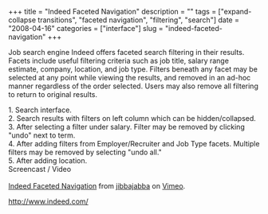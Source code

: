 +++
title = "Indeed Faceted Navigation"
description = ""
tags = ["expand-collapse transitions", "faceted navigation", "filtering", "search"]
date = "2008-04-16"
categories = ["interface"]
slug = "indeed-faceted-navigation"
+++


<p>Job search engine Indeed offers faceted search filtering in their results. Facets include useful filtering criteria such as job title, salary range estimate, company, location, and job type. Filters beneath any facet may be selected at any point while viewing the results, and removed in an ad-hoc manner regardless of the order selected. Users may also remove all filtering to return to original results.</p>
<div id="screens-full" class="clear"><div class="caption">1. Search interface.</div><div class="fullimg clear"><a href="//media.konigi.com/interface/indeed-faceted-search-1.png" class="group" rel="group" title="1. Search interface."><img src="//media.konigi.com/interface/indeed-faceted-search-1.png" alt="" class="img-responsive"></a></div></div><div id="screens-full" class="clear"><div class="caption">2. Search results with filters on left column which can be hidden/collapsed.</div><div class="fullimg clear"><a href="//media.konigi.com/interface/indeed-faceted-search-2.png" class="group" rel="group" title="2. Search results with filters on left column which can be hidden/collapsed."><img src="//media.konigi.com/interface/indeed-faceted-search-2.png" alt="" class="img-responsive"></a></div></div><div id="screens-full" class="clear"><div class="caption">3. After selecting a filter under salary. Filter may be removed by clicking &quot;undo&quot; next to term.</div><div class="fullimg clear"><a href="//media.konigi.com/interface/indeed-faceted-search-3.png" class="group" rel="group" title="3. After selecting a filter under salary. Filter may be removed by clicking &quot;undo&quot; next to..."><img src="//media.konigi.com/interface/indeed-faceted-search-3.png" alt="" class="img-responsive"></a></div></div><div id="screens-full" class="clear"><div class="caption">4. After adding filters from Employer/Recruiter and Job Type facets. Multiple filters may be removed by selecting &quot;undo all.&quot;</div><div class="fullimg clear"><a href="//media.konigi.com/interface/indeed-faceted-search-4.png" class="group" rel="group" title="4. After adding filters from Employer/Recruiter and Job Type facets. Multiple filters may be removed..."><img src="//media.konigi.com/interface/indeed-faceted-search-4.png" alt="" class="img-responsive"></a></div></div><div id="screens-full" class="clear"><div class="caption">5. After adding location.</div><div class="fullimg clear"><a href="//media.konigi.com/interface/indeed-faceted-search-5.png" class="group" rel="group" title="5. After adding location."><img src="//media.konigi.com/interface/indeed-faceted-search-5.png" alt="" class="img-responsive"></a></div></div><div class="video"><div class="caption aptureNoAutolink">Screencast / Video</div><div class="video-object"><object type="application/x-shockwave-flash" width="610" height="450" data="http://www.vimeo.com/moogaloop.swf?clip_id=905393&amp;server=www.vimeo.com&amp;fullscreen=1&amp;show_title=1&amp;show_byline=1&amp;show_portrait=0&amp;color=00ADEF">	<param name="quality" value="best" />	<param name="allowfullscreen" value="true" />	<param name="scale" value="showAll" />	<param name="movie" value="http://www.vimeo.com/moogaloop.swf?clip_id=905393&amp;server=www.vimeo.com&amp;fullscreen=1&amp;show_title=1&amp;show_byline=1&amp;show_portrait=0&amp;color=00ADEF" /></object><br /><a href="http://www.vimeo.com/905393/l:embed_905393">Indeed Faceted Navigation</a> from <a href="http://www.vimeo.com/jibbajabba/l:embed_905393">jibbajabba</a> on <a href="http://vimeo.com/l:embed_905393">Vimeo</a>.</div></div>        
<p><a href="http://www.indeed.com/">http://www.indeed.com/</a></p>

